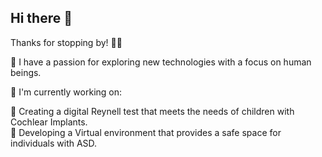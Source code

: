 ## Hi there 👋

Thanks for stopping by! 👨‍🚀  

🦄 I have a passion for exploring new technologies with a focus on human beings.    
  
🧠 I'm currently working on:  
  
🦻 Creating a digital Reynell test that meets the needs of children with Cochlear Implants.  
🧘 Developing a Virtual environment that provides a safe space for individuals with ASD.    


<!--
**smogelmose/smogelmose** is a ✨ _special_ ✨ repository because its `README.md` (this file) appears on your GitHub profile.

Here are some ideas to get you started:

- 🔭 I’m currently working on ...
- 🌱 I’m currently learning ...
- 👯 I’m looking to collaborate on ...
- 🤔 I’m looking for help with ...
- 💬 Ask me about ...
- 📫 How to reach me: ...
- 😄 Pronouns: ...
- ⚡ Fun fact: ...
-->

